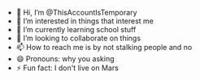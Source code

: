 - 👋 Hi, I’m @ThisAccountIsTemporary
- 👀 I’m interested in things that interest me
- 🌱 I’m currently learning school stuff
- 💞️ I’m looking to collaborate on things
- 📫 How to reach me is by not stalking people and no
- 😄 Pronouns: why you asking
- ⚡ Fun fact: I don't live on Mars

<!---
ThisAccountIsTemporary/ThisAccountIsTemporary is a ✨ special ✨ repository because its `README.md` (this file) appears on your GitHub profile.
You can click the Preview link to take a look at your changes.
--->
